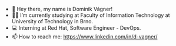 - 👋 Hey there, my name is Dominik Vágner! 
- 🧑‍🎓 I’m currently studying at Faculty of Information Technology at University of Technology in Brno.
- 💻 Interning at Red Hat, Software Engineer - DevOps.
- 📫 How to reach me: https://www.linkedin.com/in/d-vagner/

<!---
k3nd1k/k3nd1k is a ✨ special ✨ repository because its `README.md` (this file) appears on your GitHub profile.
You can click the Preview link to take a look at your changes.
--->
